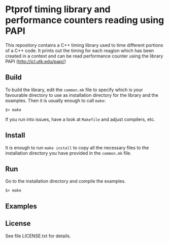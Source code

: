 # Ptprof timing library and performance counters reading using PAPI

This repository contains a C++ timing library used to time different portions of a C++ code. It 
prints out the timing for each reagion which has been created in a context and can be read performance counter
using the library PAPI (http://icl.utk.edu/papi/)

## Build

To build the library, edit the `common.mk` file to specify which is your favourable directory to use as installation
directory for the library and the examples.
Then it is usually enough to call `make`:

    $> make

If you run into issues, have a look at `Makefile` and adjust compilers, etc.

## Install

It is enough to run `make install` to copy all the necessary files to the installation directory you have provided in the `common.mk` file. 

## Run

Go to the installation directory and compile the examples.

    $> make

## Examples

## License

See file LICENSE.txt for details.


